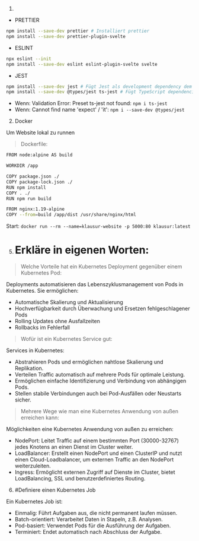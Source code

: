 1. 
- PRETTIER
```bash
npm install --save-dev prettier # Installiert prettier
npm install --save-dev prettier-plugin-svelte
```

- ESLINT
```bash
npx eslint --init
npm install --save-dev eslint eslint-plugin-svelte svelte
```

- JEST
```bash
npm install --save-dev jest # Fügt Jest als development dependency dem Projekt hinzu
npm install --save-dev @types/jest ts-jest # Fügt TypeScript dependencies für Jest hinzu
```

- Wenn: Validation Error: Preset ts-jest not found: `npm i ts-jest`
- Wenn: Cannot find name 'expect' / 'it': `npm i --save-dev @types/jest`

2. Docker

Um Website lokal zu runnen

>Dockerfile:
```bash
FROM node:alpine AS build

WORKDIR /app

COPY package.json ./
COPY package-lock.json ./
RUN npm install
COPY . ./
RUN npm run build

FROM nginx:1.19-alpine
COPY --from=build /app/dist /usr/share/nginx/html
```

Start: `docker run --rm --name=klausur-website -p 5000:80 klausur:latest`


5. # Erkläre in eigenen Worten:
>Welche Vorteile hat ein Kubernetes Deployment gegenüber einem Kubernetes Pod: 

Deployments automatisieren das Lebenszyklusmanagement von Pods in Kubernetes. Sie ermöglichen:
- Automatische Skalierung und Aktualisierung
- Hochverfügbarkeit durch Überwachung und Ersetzen fehlgeschlagener Pods
- Rolling Updates ohne Ausfallzeiten
- Rollbacks im Fehlerfall

>Wofür ist ein Kubernetes Service gut:

Services in Kubernetes:
- Abstrahieren Pods und ermöglichen nahtlose Skalierung und Replikation.
- Verteilen Traffic automatisch auf mehrere Pods für optimale Leistung.
- Ermöglichen einfache Identifizierung und Verbindung von abhängigen Pods.
- Stellen stabile Verbindungen auch bei Pod-Ausfällen oder Neustarts sicher.

>Mehrere Wege wie man eine Kubernetes Anwendung von außen erreichen kann:

Möglichkeiten eine Kubernetes Anwendung von außen zu erreichen:
- NodePort: Leitet Traffic auf einem bestimmten Port (30000-32767) jedes Knotens an einen Dienst im Cluster weiter.
- LoadBalancer: Erstellt einen NodePort und einen ClusterIP und nutzt einen Cloud-Loadbalancer, um externen Traffic an den NodePort weiterzuleiten.
- Ingress: Ermöglicht externen Zugriff auf Dienste im Cluster, bietet LoadBalancing, SSL und benutzerdefiniertes Routing.

6. #Definiere einen Kubernetes Job

Ein Kubernetes Job ist:

- Einmalig: Führt Aufgaben aus, die nicht permanent laufen müssen.
- Batch-orientiert: Verarbeitet Daten in Stapeln, z.B. Analysen.
- Pod-basiert: Verwendet Pods für die Ausführung der Aufgaben.
- Terminiert: Endet automatisch nach Abschluss der Aufgabe.